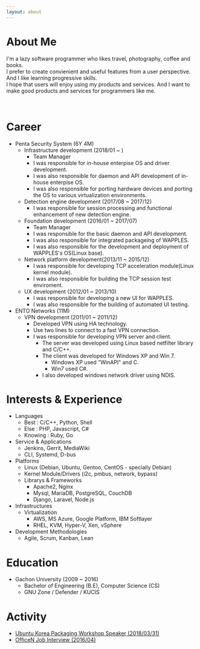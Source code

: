 ```yaml
---
layout: about 
---
```


# About Me
I'm a lazy software programmer who likes travel, photography, coffee and books.  
I prefer to create convienient and useful features from a user perspective. And I like learning progressive skills.  
I hope that users will enjoy using my products and services. And I want to make good products and services for programmers like me.

<br/>

# Career
- Penta Security System (6Y 4M)
  - Infrastructure development (2018/01 ~ )
    - Team Manager
    - I was responsible for in-house enterpise OS and driver development.
    - I was also responsible for daemon and API development of in-house enterpise OS.
    - I was also responsible for porting hardware devices and porting the OS to various virtualization environments.
  - Detection engine development (2017/08 ~ 2017/12)
    - I was responsible for session processing and functional enhancement of new detection engine.
  - Foundation development (2016/01 ~ 2017/07)
    - Team Manager
    - I was responsible for the basic daemon and API development.
    - I was also responsible for integrated packageing of WAPPLES.
    - I was also responsible for the development and deployment of WAPPLES's OS(Linux base). 
  - Network platform development(2013/11 ~ 2015/12)
    - I was responsible for developing TCP acceleration module(Linux kernel module).
    - I was also responsible for building the TCP session test enviroment. 
  - UX development (2012/01 ~ 2013/10)
    - I was responsible for developing a new UI for WAPPLES.
    - I was also responsible for the building of automated UI testing.
- ENTO Networks (11M)
  - VPN development (2011/01 ~ 2011/12)
    - Developed VPN using HA technology.
    - Use two lines to connect to a fast VPN connection.
    - I was responsible for developing VPN server and client.
      - The server was developed using Linux based netfilter library and C/C++.
      - The client was developed for Windows XP and Win 7.
        - Windows XP used "WinAPI" and C.
        - Win7 used C#.
      - I also developed windows network driver using NDIS.


# Interests & Experience
- Languages
  - Best : C/C++, Python, Shell
  - Else : PHP, Javascript, C#
  - Knowing : Ruby, Go 
- Service & Applications
  - Jenkins, Gerrit, MediaWiki
  - CLI, Systemd, D-bus
- Platforms
  - Linux (Debian, Ubuntu, Gentoo, CentOS - specially Debian)
  - Kernel Module/Drivers (i2c, pmbus, network, bypass)
  - Librarys & Frameworks
    - Apache2, Nginx
    - Mysql, MariaDB, PostgreSQL, CouchDB
    - Django, Laravel, Node.js
- Infrastructures
  - Virtualization
    - AWS, MS Azure, Google Platform, IBM Softlayer
    - RHEL, KVM, Hyper-V, Xen, vSphere
- Development Methodologies
  - Agile, Scrum, Kanban, Lean


# Education
- Gachon University (2009 ~ 2016)
  - Bachelor of Engineering (B.E), Computer Science (CS)
  - GNU Zone / Defender / KUCIS


# Activity 
- [Ubuntu Korea Packaging Workshop Speaker (2018/03/31)](https://github.com/kssim/2018-korea-ubuntu-packaging-workshop)
- [OfficeN Job Interview (2016/04)](http://officen.kr/ajax/ajaxmeminfo.do?memberID=444)
